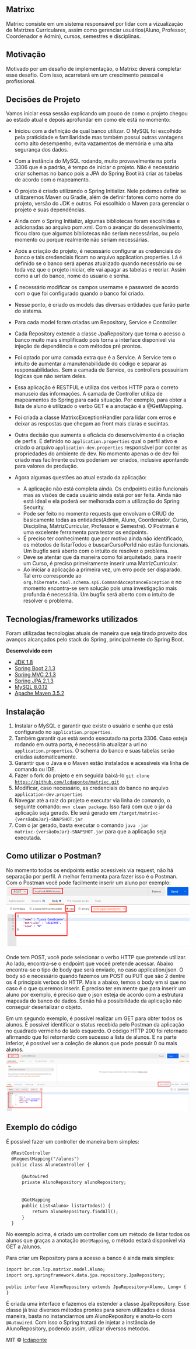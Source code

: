 ## Matrixc
Matrixc consiste em um sistema responsável por lidar com a vizualização de Matrizes Curriculares, assim como gerenciar usuários(Aluno, Professor, Coordenador e Admin), cursos, semestres e disciplinas. 

## Motivação
Motivado por um desafio de implementação, o Matrixc deverá completar esse desafio. Com isso, acarretará em um crescimento pessoal e profissional.

## Decisões de Projeto

Vamos iniciar essa sessão explicando um pouco de como o projeto chegou ao estado atual e depois aprofundar em como ele está no momento:

- Iniciou com a definição de qual banco utilizar. O MySQL foi escolhido pela praticidade e familiaridade mas também possui outras vantagens como alto desempenho, evita vazamentos de memória e uma alta segurança dos dados.
- Com a instância do MySQL rodando, muito provavelmente na porta 3306 que é a padrão, é tempo de iniciar o projeto. Não é necessário criar schemas no banco pois a JPA do Spring Boot irá criar as tabelas de acordo com o mapeamento.
- O projeto é criado utilizando o Spring Initializr. Nele podemos definir se utilizaremos Maven ou Gradle, além de definir fatores como nome do projeto, versão do JDK e outros. Foi escolhido o Maven para gerenciar o projeto e suas dependências.
- Ainda com o Spring Initializr, algumas bibliotecas foram escolhidas e adicionadas ao arquivo pom.xml. Com o avançar do desenvolvimento, ficou claro que algumas bibliotecas não seriam necessárias, ou pelo momento ou porque realmente não seriam necessárias.
- Após a criação do projeto, é necessário configurar as credenciais do banco e tais credenciais ficam no arquivo application.properties. Lá é definido se o banco será apenas atualizado quando necessário ou se toda vez que o projeto iniciar, ele vai apagar as tabelas e recriar. Assim como a url do banco, nome do usuario e senha.
- É necessário modificar os campos username e password de acordo com o que foi configurado quando o banco foi criado.
- Nesse ponto, é criado os models das diversas entidades que farão parte do sistema.
- Para cada model foram criadas um Repository, Service e Controller.
- Cada Repository extende a classe JpaRepository que torna o acesso a banco muito mais simplificado pois torna a interface disponivel via injeção de dependência e com métodos pré prontos.
- Foi optado por uma camada extra que é a Service. A Service tem o intuito de aumentar a manutenabilidade do código e separar as responsabilidades. Sem a camada de Service, os controllers possuiriam lógicas que não seriam deles.
- Essa aplicação é RESTFUL e utiliza dos verbos HTTP para o correto manuseio das informações. A camada de Controller utiliza de mapeamentos do Spring para cada situação. Por exemplo, para obter a lista de aluno é utilizado o verbo GET e a anotação é a @GetMapping.
- Foi criada a classe MatrixcExceptionHandler para lidar com erros e deixar as respostas que chegam ao front mais claras e sucintas.
- Outra decisão que aumenta a eficácia do desenvolvimento é a criação de perfis. É definido no <code>application.properties</code> qual o perfil ativo e criado o arquivo <code>application-dev.properties</code> responsável por conter as propriedades do ambiente de dev. No momento apenas o de dev foi criado mas facilmente outros poderiam ser criados, inclusive apontando para valores de produção.

- Agora algumas questões ao atual estado da aplicação:
    - A aplicação não está completa ainda. Os endpoints estão funcionais mas as visões de cada usuário ainda está por ser feita. Ainda não está ideal e ela poderá ser melhorada com a utilização do Spring Security.
    - Pode ser feito no momento requests que envolvam o CRUD de basicamente todas as entidades(Admin, Aluno, Coordenador, Curso, Disciplina, MatrizCurricular, Professor e Semestre). O Postman é uma excelente ferramenta para testar os endpoints.
    - É preciso ter conhecimento que por motivo ainda não identificado, os métodos de listarTodos e buscarCursoPorId não estão funcionais. Um bugfix será aberto com o intuito de resolver o problema.
    - Deve se atentar que da maneira como foi arquitetado, para inserir um Curso, é preciso primeiramente inserir uma MatrizCurricular.
    - Ao iniciar a aplicação a primeira vez, um erro pode ser disparado. Tal erro corresponde ao <code>org.hibernate.tool.schema.spi.CommandAcceptanceException</code> e no momento encontra-se sem solução pois uma investigação mais profunda é necessária. Um bugfix será aberto com o intuito de resolver o problema. 
 

## Tecnologias/frameworks utilizados
Foram utilizadas tecnologias atuais de maneira que seja tirado proveito dos avanços alcançados pelo stack do Spring, principalmente do Spring Boot.

<b>Desenvolvido com</b>
- [JDK 1.8](https://docs.oracle.com/javase/8/docs/api/)
- [Spring Boot 2.1.3](http://spring.io/projects/spring-boot)
- [Spring MVC 2.1.3](http://spring.io/projects/spring-boot)
- [Spring JPA 2.1.3](http://spring.io/projects/spring-data-jpa)
- [MySQL 8.0.12](https://dev.mysql.com/doc/relnotes/mysql/8.0/en/news-8-0-12.html)
- [Apache Maven 3.5.2](https://dev.mysql.com/doc/relnotes/mysql/8.0/en/news-8-0-12.html)

## Instalação
1. Instalar o MySQL e garantir que existe o usuário e senha que está configurado no <code>application.properties</code>.
2. Também garantir que está sendo executado na porta 3306. Caso esteja rodando em outra porta, é necessário atualizar a url no <code>application.properties</code>. O schema do banco e suas tabelas serão criadas automaticamente.
3. Garantir que o Java e o Maven estão instalados e acessiveis via linha de comando ou IDE.
4. Fazer o fork do projeto e em seguida baixá-lo <code>git clone https://github.com/lcdaponte/matrixc.git</code>
5. Modificar, caso necessário, as credenciais do banco no arquivo <code>application-dev.properties</code> 
6. Navegar até a raiz do projeto e executar via linha de comando, o seguinte comando: <code>mvn clean package</code>. Isso fará com que o jar da aplicação seja gerado. Ele será gerado em <code>/target/matrixc-{versãoDoJar}-SNAPSHOT.jar</code>
7. Com o jar gerado, basta executar o comando <code>java -jar matrixc-{versãoDoJar}-SNAPSHOT.jar</code> para que a aplicação seja executada.

## Como utilizar o Postman?
No momento todos os endpoints estão acessíveis via request, não há separação por perfil. A melhor ferramenta para fazer isso é o Postman. Com o Postman você pode facilmente inserir um aluno por exemplo:
![Um request POST para inserir um aluno](./src/main/resources/assets/postmanAluno.png)

Onde tem POST, você pode selecionar o verbo HTTP que pretende utilizar. Ao lado, encontra-se o endpoint que voceê pretende acessar. Abaixo encontra-se o tipo de body que será enviado, no caso application/json. O body só e necessário quando fazemos um POST ou PUT que são 2 dentre os 4 principais verbos do HTTP. Mais a abaixo, temos o body em si que no caso é o que queremos inserir. É preciso ter em mente que para inserir um aluno por exemplo, é preciso que o json esteja de acordo com a estrutura mapeada do banco de dados. Senão há a possibilidade da aplicação não conseguir deserializar o objeto. 

Em um segundo exemplo, é possível realizar um GET para obter todos os alunos. É possível identificar o status recebida pelo Postman da aplicação no quadrado vermelho do lado esquerdo. O código HTTP 200 foi retornado afirmando que foi retornardo com sucesso a lista de alunos. E na parte inferior, é possível ver a coleção de alunos que pode possuir 0 ou mais alunos.
![Um request GET para obter todos os alunos](./src/main/resources/assets/postmanGETAluno.png)


## Exemplo do código

É possível fazer um controller de maneira bem simples:
      
      @RestController
      @RequestMapping("/alunos")
      public class AlunoController {
      
          @Autowired
          private AlunoRepository alunoRepository;
        
        
          @GetMapping
          public List<Aluno> listarTodos() {
              return alunoRepository.findAll();
          }
      }
No exemplo acima, é criado um controller com um método de listar todos os alunos que graças a anotação <code>@GetMapping</code>, o método estará disponível via GET a /alunos.

Para criar um Repository para a acesso a banco é ainda mais simples:

    import br.com.lcp.matrixc.model.Aluno;
    import org.springframework.data.jpa.repository.JpaRepository;
    
    public interface AlunoRepository extends JpaRepository<Aluno, Long> {
    }
É criada uma interface e fazemos ela estender a classe JpaRepository. Esse classe já traz diversos métodos prontos para serem utilizados e dessa maneira, basta no instanciarmos um AlunoRepository e anota-lo com <code>@Autowired</code>. Com isso o Spring tratará de injetar a instância de AlunoRepository, podendo assim, utilizar diversos métodos.


MIT © [lcdaponte](https://github.com/lcdaponte)